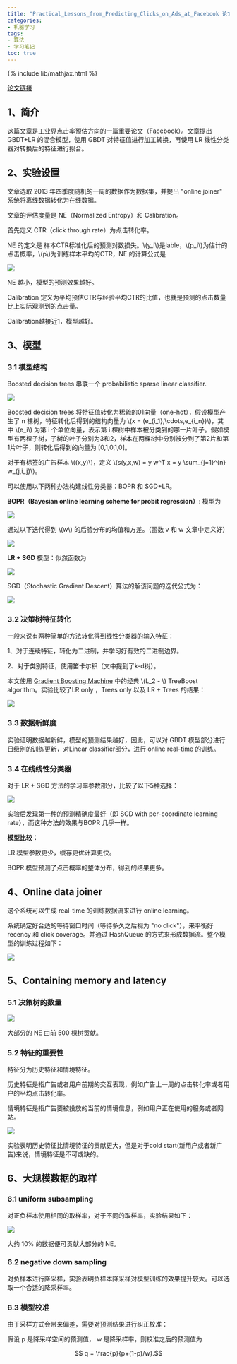 ```yaml
---
title: "Practical_Lessons_from_Predicting_Clicks_on_Ads_at_Facebook 论文笔记 "
categories:
- 机器学习
tags:
- 算法
- 学习笔记
toc: true
---
```


{% include lib/mathjax.html %}

[论文链接](https://github.com/cczzyy13/book/blob/master/Practical_Lessons_from_Predicting_Clicks_on_Ads_at_Facebook.pdf)

## 1、简介

这篇文章是工业界点击率预估方向的一篇重要论文（Facebook）。文章提出 GBDT+LR 的混合模型，使用 GBDT 对特征值进行加工转换，再使用 LR 线性分类器对转换后的特征进行拟合。

## 2、实验设置

文章选取 2013 年四季度随机的一周的数据作为数据集，并提出 "online joiner" 系统将离线数据转化为在线数据。

文章的评估度量是 NE（Normalized Entropy）和 Calibration。

首先定义 CTR（click through rate）为点击转化率。

NE 的定义是 样本CTR标准化后的预测对数损失。\\(y_i\\)是lable，\\(p_i\\)为估计的点击概率，\\(p\\)为训练样本平均的CTR，NE 的计算公式是

![](https://ws2.sinaimg.cn/large/006tKfTcgy1ftfflq8bftj30pw05sjrx.jpg)

NE 越小，模型的预测效果越好。

Calibration 定义为平均预估CTR与经验平均CTR的比值，也就是预测的点击数量比上实际观测到的点击量。

Calibration越接近1，模型越好。

## 3、模型

### 3.1 模型结构

Boosted decision trees  串联一个  probabilistic sparse linear classifier.

![](https://ws2.sinaimg.cn/large/006tKfTcgy1ftffwmznxbj313e0pkjwx.jpg)

Boosted decision trees 将特征值转化为稀疏的01向量（one-hot），假设模型产生了 n 棵树，特征转化后得到的结构向量为 \\(x = (e_{i_1},\cdots,e_{i_n})\\)，其中 \\(e_i\\) 为第 i 个单位向量，表示第 i 棵树中样本被分类到的哪一片叶子。假如模型有两棵子树，子树的叶子分别为3和2，样本在两棵树中分别被分到了第2片和第1片叶子，则转化后得到的向量为 [0,1,0,1,0]。

对于有标签的广告样本 \\((x,y)\\)，定义 \\(s(y,x,w) = y w^T x  = y \sum_{j=1}^{n} w_{j,i_j}\\)。

可以使用以下两种办法构建线性分类器：BOPR 和 SGD+LR。

**BOPR（Bayesian online learning scheme for probit regression）**: 模型为

![](https://ws4.sinaimg.cn/large/006tKfTcgy1ftfgeeb4q4j30ti07m754.jpg)

通过以下迭代得到 \\(w\\) 的后验分布的均值和方差。（函数 v 和 w 文章中定义好）

![](https://ws4.sinaimg.cn/large/006tKfTcgy1ftfgj5nb06j30rw0b0abc.jpg)

**LR + SGD** 模型：似然函数为

![](https://ws1.sinaimg.cn/large/006tKfTcgy1ftfgmateb3j30tc02q74h.jpg)

SGD（Stochastic Gradient Descent）算法的解该问题的迭代公式为：

![](https://ws3.sinaimg.cn/large/006tKfTcgy1ftfgnnmaymj30u005kdgw.jpg)

### 3.2 决策树特征转化

一般来说有两种简单的方法转化得到线性分类器的输入特征：

1、对于连续特征，转化为二进制，并学习好有效的二进制边界。

2、对于类别特征，使用笛卡尔积（文中提到了k-d树）。

本文使用 [Gradient Boosting Machine](https://github.com/cczzyy13/book/blob/master/Greedy_function_approximation_a_gradient_boosting_machine.pdf) 中的经典 \\(L_2 - \\) TreeBoost algorithm。实验比较了LR only ，Trees only 以及 LR + Trees 的结果：

![](https://ws4.sinaimg.cn/large/006tKfTcgy1ftfgyrvbnrj30xq0degoh.jpg)

### 3.3 数据新鲜度

实验证明数据越新鲜，模型的预测结果越好，因此，可以对 GBDT 模型部分进行日级别的训练更新，对Linear classifier部分，进行 online real-time 的训练。

### 3.4 在线线性分类器

对于 LR + SGD 方法的学习率参数部分，比较了以下5种选择：

![](https://ws1.sinaimg.cn/large/006tKfTcgy1ftfh3xxfrpj30vs0wojvf.jpg)

实验后发现第一种的预测精确度最好（即 SGD with per-coordinate learning rate），而这种方法的效果与BOPR 几乎一样。

**模型比较：**

LR 模型参数更少，缓存更优计算更快。

BOPR 模型预测了点击概率的整体分布，得到的结果更多。

## 4、Online data joiner

这个系统可以生成 real-time 的训练数据流来进行 online learning。

系统确定好合适的等待窗口时间（等待多久之后视为 "no click"），来平衡好 recency 和 click coverage。并通过 HashQueue 的方式来形成数据流。整个模型的训练过程如下：

![](https://ws1.sinaimg.cn/large/006tKfTcgy1ftfhf03a2gj30vo0jujtu.jpg)

## 5、Containing memory and latency

### 5.1 决策树的数量

![](https://ws2.sinaimg.cn/large/006tKfTcgy1ftfhj4wv7uj30yc0p2wih.jpg)

大部分的 NE 由前 500 棵树贡献。

### 5.2 特征的重要性

特征分为历史特征和情境特征。

历史特征是指广告或者用户前期的交互表现，例如广告上一周的点击转化率或者用户的平均点击转化率。

情境特征是指广告要被投放的当前的情境信息，例如用户正在使用的服务或者网站。

![](https://ws2.sinaimg.cn/large/006tKfTcgy1ftfhpqea87j30w60qyae9.jpg)

实验表明历史特征比情境特征的贡献更大，但是对于cold start(新用户或者新广告)来说，情境特征是不可或缺的。

## 6、大规模数据的取样

### 6.1 uniform subsampling

对正负样本使用相同的取样率，对于不同的取样率，实验结果如下：

![](https://ws4.sinaimg.cn/large/006tKfTcgy1ftfhtxrag3j30ye0tm7d1.jpg)

大约 10% 的数据便可贡献大部分的 NE。

### 6.2 negative down sampling

对负样本进行降采样，实验表明负样本降采样对模型训练的效果提升较大。可以选取一个合适的降采样率。

### 6.3 模型校准

由于采样方式会带来偏差，需要对预测结果进行纠正校准：

假设 p 是降采样空间的预测值， w 是降采样率，则校准之后的预测值为

$$ q = \frac{p}{p+(1-p)/w}.$$

